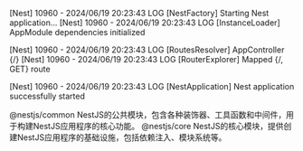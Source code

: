 [Nest] 10960  - 2024/06/19 20:23:43     LOG [NestFactory] Starting Nest application...
[Nest] 10960  - 2024/06/19 20:23:43     LOG [InstanceLoader] AppModule dependencies initialized

[Nest] 10960  - 2024/06/19 20:23:43     LOG [RoutesResolver] AppController {/}
[Nest] 10960  - 2024/06/19 20:23:43     LOG [RouterExplorer] Mapped {/, GET} route

[Nest] 10960  - 2024/06/19 20:23:43     LOG [NestApplication] Nest application successfully started

@nestjs/common	NestJS的公共模块，包含各种装饰器、工具函数和中间件，用于构建NestJS应用程序的核心功能。
@nestjs/core	NestJS的核心模块，提供创建NestJS应用程序的基础设施，包括依赖注入、模块系统等。




